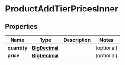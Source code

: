 

# ProductAddTierPricesInner

## Properties

Name | Type | Description | Notes
------------ | ------------- | ------------- | -------------
**quantity** | [**BigDecimal**](BigDecimal.md) |  |  [optional]
**price** | [**BigDecimal**](BigDecimal.md) |  |  [optional]




